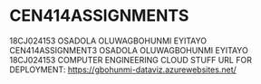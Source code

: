 # CEN414ASSIGNMENTS
18CJ024153 OSADOLA OLUWAGBOHUNMI EYITAYO
CEN414ASSIGNMENT3
OSADOLA OLUWAGBOHUNMI EYITAYO 18CJ024153 COMPUTER ENGINEERING CLOUD STUFF URL FOR DEPLOYMENT: https://gbohunmi-dataviz.azurewebsites.net/
